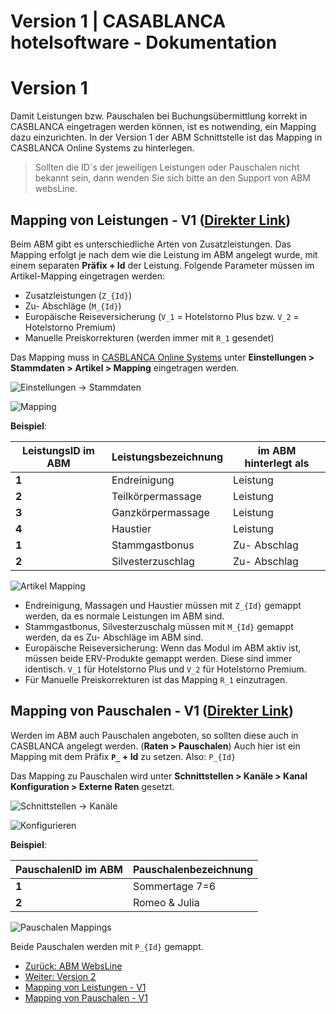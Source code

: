 # Version 1 | CASABLANCA hotelsoftware - Dokumentation

# Version 1

Damit Leistungen bzw. Pauschalen bei Buchungsübermittlung korrekt in CASBLANCA eingetragen werden können, ist es notwending, ein Mapping dazu einzurichten. In der Version 1 der ABM Schnittstelle ist das Mapping in CASBLANCA Online Systems zu hinterlegen.

> Sollten die ID´s der jeweiligen Leistungen oder Pauschalen nicht bekannt sein, dann wenden Sie sich bitte an den Support von ABM websLine.

## Mapping von Leistungen - V1 ([Direkter Link](https://docs.casablanca.at/cloud/interfaces/abm/v1/#mapping-von-leistungen---v1 "Direkter Link zu Mapping von Leistungen - V1"))

Beim ABM gibt es unterschiedliche Arten von Zusatzleistungen. Das Mapping erfolgt je nach dem wie die Leistung im ABM angelegt wurde, mit einem separaten **Präfix + Id** der Leistung. Folgende Parameter müssen im Artikel-Mapping eingetragen werden:

* Zusatzleistungen (`Z_{Id}`)
* Zu- Abschläge (`M_{Id}`)
* Europäische Reiseversicherung (`V_1` = Hotelstorno Plus bzw. `V_2` = Hotelstorno Premium)
* Manuelle Preiskorrekturen (werden immer mit `R_1` gesendet)

Das Mapping muss in [CASBLANCA Online Systems](https://booking.CASBLANCA.at) unter **Einstellungen > Stammdaten > Artikel > Mapping** eingetragen werden.

![Einstellungen -> Stammdaten](https://docs.casablanca.at/assets/images/settings_basedata-7381115885db5a9d943b42783c9b62cc.png "Einstellungen -> Stammdaten")

![Mapping](https://docs.casablanca.at/assets/images/mapping-e340e5967dba58a36e694fd3d3c79270.png "Mapping")

**Beispiel**:

| LeistungsID im ABM | Leistungsbezeichnung    | im ABM hinterlegt als |
| ---                | ---                     | ---                   |
| **1**              | Endreinigung            | Leistung              |
| **2**              | Teilkörpermassage       | Leistung              |
| **3**              | Ganzkörpermassage       | Leistung              |
| **4**              | Haustier                | Leistung              |
| **1**              | Stammgastbonus          | Zu- Abschlag          |
| **2**              | Silvesterzuschlag       | Zu- Abschlag          |

![Artikel Mapping](https://docs.casablanca.at/assets/images/job_mappings-4d4675dc2fd6908ea9e607148345b229.png "Artikel Mapping")

* Endreinigung, Massagen und Haustier müssen mit `Z_{Id}` gemappt werden, da es normale Leistungen im ABM sind.
* Stammgastbonus, Silvesterzuschalg müssen mit `M_{Id}` gemappt werden, da es Zu- Abschläge im ABM sind.
* Europäische Reiseversicherung: Wenn das Modul im ABM aktiv ist, müssen beide ERV-Produkte gemappt werden. Diese sind immer identisch. `V_1` für Hotelstorno Plus und `V_2` für Hotelstorno Premium.
* Für Manuelle Preiskorrekturen ist das Mapping `R_1` einzutragen.

## Mapping von Pauschalen - V1 ([Direkter Link](https://docs.casablanca.at/cloud/interfaces/abm/v1/#mapping-von-pauschalen---v1 "Direkter Link zu Mapping von Pauschalen - V1"))

Werden im ABM auch Pauschalen angeboten, so sollten diese auch in CASBLANCA angelegt werden. (**Raten > Pauschalen**) Auch hier ist ein Mapping mit dem Präfix **`P_` + Id** zu setzen. Also: `P_{Id}`

Das Mapping zu Pauschalen wird unter **Schnittstellen > Kanäle > Kanal Konfiguration > Externe Raten** gesetzt.

![Schnittstellen -> Kanäle](https://docs.casablanca.at/assets/images/channels-012c6d2d15cf76910b9a2055370c87a5.png "Schnittstellen -> Kanäle")

![Konfigurieren](https://docs.casablanca.at/assets/images/config-933e30f4af5469e1867142f782b7b151.png "Konfigurieren")

**Beispiel**:

| PauschalenID im ABM | Pauschalenbezeichnung |
| ---                 | ---                   |
| **1**               | Sommertage 7=6        |
| **2**               | Romeo & Julia         |

![Pauschalen Mappings](https://docs.casablanca.at/assets/images/package_mappings-e30026e43ba56595e7102d2e6c92c012.png "Pauschalen Mappings")

Beide Pauschalen werden mit `P_{Id}` gemappt.

* [Zurück: ABM WebsLine](https://docs.casablanca.at/cloud/interfaces/abm/)
* [Weiter: Version 2](https://docs.casablanca.at/cloud/interfaces/abm/v2/)
* [Mapping von Leistungen - V1](https://docs.casablanca.at/cloud/interfaces/abm/v1/#mapping-von-leistungen---v1)
* [Mapping von Pauschalen - V1](https://docs.casablanca.at/cloud/interfaces/abm/v1/#mapping-von-pauschalen---v1)
